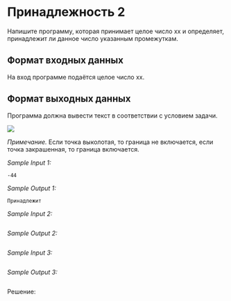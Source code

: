 # Принадлежность 2

Напишите программу, которая принимает целое число xx и определяет, принадлежит ли данное число указанным промежуткам.

## Формат входных данных
На вход программе подаётся целое число xx.

## Формат выходных данных
Программа должна вывести текст в соответствии с условием задачи.

![](https://ucarecdn.com/5d994476-13fb-40aa-a529-4fd12c9e424a/)

*Примечание.* Если точка выколотая, то граница не включается, если точка закрашенная, то граница включается. 

*Sample Input 1:*
```
-44
```

*Sample Output 1:*
```
Принадлежит
```

*Sample Input 2:*
```

```

*Sample Output 2:*
```

```

*Sample Input 3:*
```

```

*Sample Output 3:*
```

```

Решение:
```python

```
